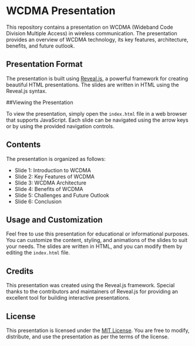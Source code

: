 # WCDMA Presentation

This repository contains a presentation on WCDMA (Wideband Code Division Multiple Access) in wireless communication. The presentation provides an overview of WCDMA technology, its key features, architecture, benefits, and future outlook.

## Presentation Format

The presentation is built using [Reveal.js](https://revealjs.com/), a powerful framework for creating beautiful HTML presentations. The slides are written in HTML using the Reveal.js syntax.

##Viewing the Presentation

To view the presentation, simply open the `index.html` file in a web browser that supports JavaScript. Each slide can be navigated using the arrow keys or by using the provided navigation controls.

## Contents

The presentation is organized as follows:

- Slide 1: Introduction to WCDMA
- Slide 2: Key Features of WCDMA
- Slide 3: WCDMA Architecture
- Slide 4: Benefits of WCDMA
- Slide 5: Challenges and Future Outlook
- Slide 6: Conclusion

## Usage and Customization

Feel free to use this presentation for educational or informational purposes. You can customize the content, styling, and animations of the slides to suit your needs. The slides are written in HTML, and you can modify them by editing the `index.html` file.

## Credits

This presentation was created using the Reveal.js framework. Special thanks to the contributors and maintainers of Reveal.js for providing an excellent tool for building interactive presentations.

## License

This presentation is licensed under the [MIT License](LICENSE). You are free to modify, distribute, and use the presentation as per the terms of the license.

